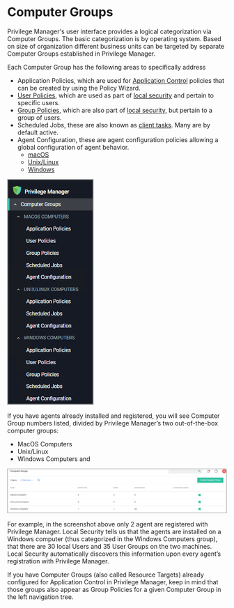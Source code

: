 [title]: # (Computer Groups)
[tags]: # (admin,configuration)
[priority]: # (2100)
# Computer Groups

Privilege Manager's user interface provides a logical categorization via Computer Groups. The basic categorization is by operating system. Based on size of organization different business units can be targeted by separate Computer Groups established in Privilege Manager.

Each Computer Group has the following areas to specifically address

* Application Policies, which are used for [Application Control](app-control/index.md) policies that can be created by using the Policy Wizard.
* [User Policies](local-security/ls-local-users.md), which are used as part of [local security](local-security/index.md) and pertain to specific users.
* [Group Policies](local-security/ls-local-groups.md), which are also part of [local security](local-security/index.md), but pertain to a group of users.
* Scheduled Jobs, these are also known as [client tasks](../admin/tasks/client/index.md). Many are by default active.
* Agent Configuration, these are agent configuration policies allowing a global configuration of agent behavior.
  * [macOS](../agents/macOS/cfg/index.md)
  * [Unix/Linux](../agents/nix/cfg/index.md)
  * [Windows](../agents/win/cfg/index.md)

![cg menu](images/cg-menu.png "Computer Groups Menu")

If you have agents already installed and registered, you will see Computer Group numbers listed, divided by Privilege Manager’s two out-of-the-box computer groups:

* MacOS Computers
* Unix/Linux
* Windows Computers and

![cg](images/cg.png "Default Computer Groups")

For example, in the screenshot above only 2 agent are registered with Privilege Manager. Local Security tells us that the agents are installed on a Windows computer (thus categorized in the Windows Computers group), that there are 30 local Users  and 35 User Groups on the two machines. Local Security automatically discovers this information upon every agent’s registration with Privilege Manager.

If you have Computer Groups (also called Resource Targets) already configured for Application Control in Privilege Manager, keep in mind that those groups also appear as Group Policies for a given Computer Group in the left navigation tree.
